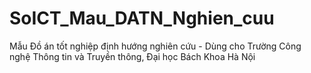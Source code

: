 # SoICT_Mau_DATN_Nghien_cuu
Mẫu Đồ án tốt nghiệp định hướng nghiên cứu - Dùng cho Trường Công nghệ Thông tin và Truyền thông, Đại học Bách Khoa Hà Nội
